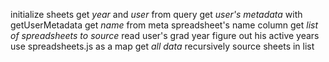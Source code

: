 initialize sheets
get *year* and *user* from query
get *user's metadata* with getUserMetadata
get *name* from meta spreadsheet's name column
get *list of spreadsheets to source*
  read user's grad year
  figure out his active years
  use spreadsheets.js as a map
get *all data*
  recursively source sheets in list
